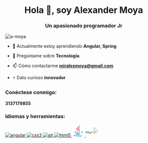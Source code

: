 <h1 align="center">Hola 👋, soy Alexander Moya</h1>
<h3 align="center">Un apasionado programador Jr</h3>

<p align="left"> <img src="https://komarev.com/ghpvc/?username=a-moya&label=Profile%20views&color=0e75b6&style=flat" alt="a-moya" /> </p>

- 🌱 Actualmente estoy aprendiendo **Angular, Spring**

- 💬 Pregúntame sobre **Tecnologia**

- 📫 Cómo contactarme **miralexmoya@gmail.com**

- ⚡ Dato curioso **innovador**

<h3 align="left">Conéctese conmigo:</h3>

<strong align ="center">
  3137179855
</strong>

<h3 align="left">Idiomas y herramientas:</h3>
<p align="left"> <a href="https://angular.io" target="_blank" rel="noreferrer"> <img src="https://angular.io/assets/images/logos /angular/angular.svg" alt="angular" ancho="40" altura="40"/> </a>  <a href="https:// www.w3schools.com/css/" target="_blank" rel="noreferrer"> <img src="https://raw.githubusercontent.com/devicons/devicon/master/icons/css3/css3-original-wordmark .svg" alt="css3" ancho="40" altura="40"/> </a> <a href="https://git-scm.com/" target="_blank" rel="noreferrer" > <img src="https://www.vectorlogo.zone/logos/git-scm/git-scm-icon.svg" alt="git" width="40" height="40"/> </a > <a href="https://www.w3.org/html/" target="_blank" rel="noreferrer"> <img src="https://raw.githubusercontent.com/devicons/devicon/master/icons/html5/html5 -original-wordmark.svg" alt="html5" width="40" height="40"/> </a> <a href="https://www.java.com" target="_blank" rel= "noreferrer"> <img src="https://raw.githubusercontent.com/devicons/devicon/master/icons/java/java-original.svg" alt="java" width="40" height="40" /> </a> </a> <a href="https://www.mysql.com/" target="_blank" rel="noreferrer "> <img src="https://raw.githubusercontent.com/devicons/devicon/master/icons/mysql/mysql-original-wordmark.svg" alt="mysql" width="40" height="40" /> </a>
